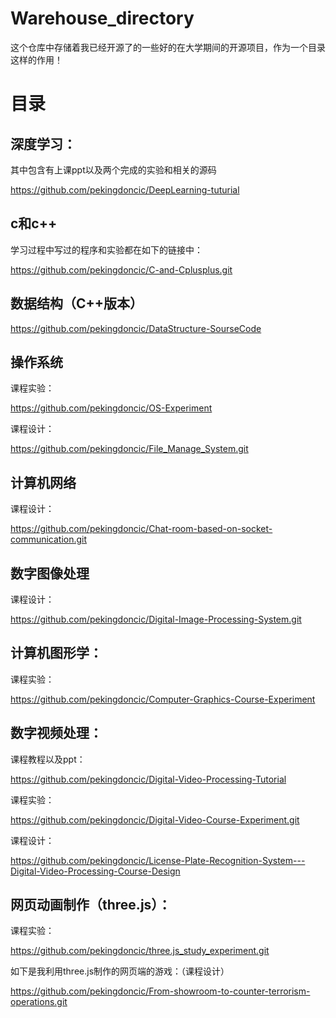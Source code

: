 # Warehouse_directory
这个仓库中存储着我已经开源了的一些好的在大学期间的开源项目，作为一个目录这样的作用！

# 目录

## 深度学习：

其中包含有上课ppt以及两个完成的实验和相关的源码

https://github.com/pekingdoncic/DeepLearning-tuturial

## c和c++

学习过程中写过的程序和实验都在如下的链接中：

https://github.com/pekingdoncic/C-and-Cplusplus.git



## 数据结构（C++版本）

https://github.com/pekingdoncic/DataStructure-SourseCode



## 操作系统

课程实验：

https://github.com/pekingdoncic/OS-Experiment



课程设计：

https://github.com/pekingdoncic/File_Manage_System.git

## 计算机网络

课程设计：

https://github.com/pekingdoncic/Chat-room-based-on-socket-communication.git

## 数字图像处理

课程设计：

https://github.com/pekingdoncic/Digital-Image-Processing-System.git

## 计算机图形学：

课程实验：

https://github.com/pekingdoncic/Computer-Graphics-Course-Experiment



## 数字视频处理：

课程教程以及ppt：

https://github.com/pekingdoncic/Digital-Video-Processing-Tutorial



课程实验：

https://github.com/pekingdoncic/Digital-Video-Course-Experiment.git



课程设计：

https://github.com/pekingdoncic/License-Plate-Recognition-System---Digital-Video-Processing-Course-Design

## 网页动画制作（three.js）：



课程实验：

https://github.com/pekingdoncic/three.js_study_experiment.git



如下是我利用three.js制作的网页端的游戏：（课程设计）

https://github.com/pekingdoncic/From-showroom-to-counter-terrorism-operations.git



